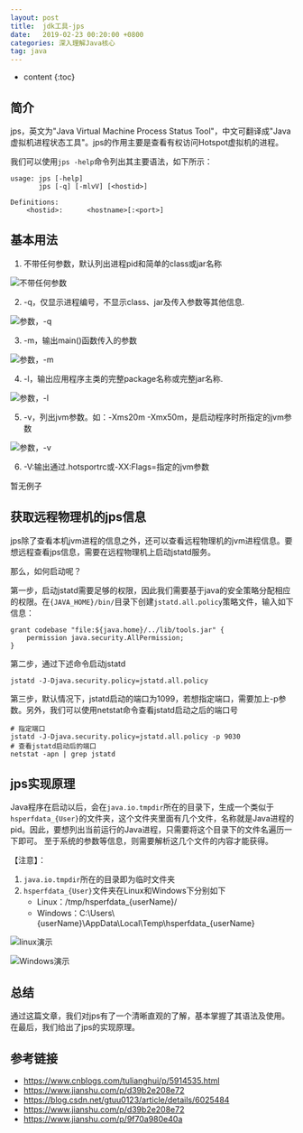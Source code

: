 ```yaml
---
layout: post
title:  jdk工具-jps
date:   2019-02-23 00:20:00 +0800
categories: 深入理解Java核心
tag: java
---
```


* content
{:toc}

## 简介

jps，英文为"Java Virtual Machine Process Status Tool"，中文可翻译成"Java虚拟机进程状态工具"。jps的作用主要是查看有权访问Hotspot虚拟机的进程。

我们可以使用`jps -help`命令列出其主要语法，如下所示：

```
usage: jps [-help]
       jps [-q] [-mlvV] [<hostid>]

Definitions:
    <hostid>:      <hostname>[:<port>]
```

## 基本用法

1. 不带任何参数，默认列出进程pid和简单的class或jar名称

![不带任何参数](https://upload-images.jianshu.io/upload_images/845143-d465e00f84158a4c.png?jianshufrom=true)


2. -q，仅显示进程编号，不显示class、jar及传入参数等其他信息.

![参数，-q](https://upload-images.jianshu.io/upload_images/845143-132818c709bd4127.png?jianshufrom=true)

3. -m，输出main()函数传入的参数

![参数，-m](https://upload-images.jianshu.io/upload_images/845143-95d0470146aedf28.png?jianshufrom=true)

4. -l，输出应用程序主类的完整package名称或完整jar名称.

![参数，-l](https://upload-images.jianshu.io/upload_images/845143-564e79de0329e9cc.png?jianshufrom=true)

5. -v，列出jvm参数。如：-Xms20m -Xmx50m，是启动程序时所指定的jvm参数

![参数，-v](https://upload-images.jianshu.io/upload_images/845143-b2caafef4c0863dd.png?jianshufrom=true)

6. -V:输出通过.hotsportrc或-XX:Flags=<filename>指定的jvm参数

暂无例子

## 获取远程物理机的jps信息

jps除了查看本机jvm进程的信息之外，还可以查看远程物理机的jvm进程信息。要想远程查看jps信息，需要在远程物理机上启动jstatd服务。

那么，如何启动呢？

第一步，启动jstatd需要足够的权限，因此我们需要基于java的安全策略分配相应的权限。在`{JAVA_HOME}/bin/`目录下创建`jstatd.all.policy`策略文件，输入如下信息：

```
grant codebase "file:${java.home}/../lib/tools.jar" {
    permission java.security.AllPermission;
}
```

第二步，通过下述命令启动jstatd

```
jstatd -J-Djava.security.policy=jstatd.all.policy
```

第三步，默认情况下，jstatd启动的端口为1099，若想指定端口，需要加上-p参数。另外，我们可以使用netstat命令查看jstatd启动之后的端口号

```
# 指定端口
jstatd -J-Djava.security.policy=jstatd.all.policy -p 9030
# 查看jstatd启动后的端口
netstat -apn | grep jstatd
```

## jps实现原理

Java程序在启动以后，会在`java.io.tmpdir`所在的目录下，生成一个类似于`hsperfdata_{User}`的文件夹，这个文件夹里面有几个文件，名称就是Java进程的pid。因此，要想列出当前运行的Java进程，只需要将这个目录下的文件名遍历一下即可。 至于系统的参数等信息，则需要解析这几个文件的内容才能获得。

【注意】：

1. `java.io.tmpdir`所在的目录即为临时文件夹
2. `hsperfdata_{User}`文件夹在Linux和Windows下分别如下
    + Linux：/tmp/hsperfdata_{userName}/
    + Windows：C:\Users\\{userName}\AppData\Local\Temp\hsperfdata_{userName}

![linux演示](https://upload-images.jianshu.io/upload_images/845143-3a095371d335e6d9.png?jianshufrom=true)

![Windows演示](https://upload-images.jianshu.io/upload_images/845143-0509ca024eb66b91.png?jianshufrom=true)

## 总结

通过这篇文章，我们对jps有了一个清晰直观的了解，基本掌握了其语法及使用。在最后，我们给出了jps的实现原理。

## 参考链接

+ https://www.cnblogs.com/tulianghui/p/5914535.html
+ https://www.jianshu.com/p/d39b2e208e72
+ https://blog.csdn.net/gtuu0123/article/details/6025484
+ https://www.jianshu.com/p/d39b2e208e72
+ https://www.jianshu.com/p/9f70a980e40a